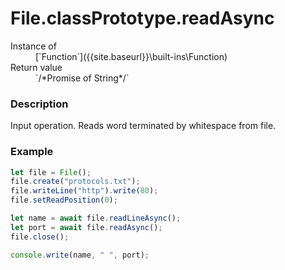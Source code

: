 # File.classPrototype.readAsync

<dl>
<dt> Instance of </dt><dd markdown="1">
 [`Function`]({{site.baseurl}}\built-ins\Function) 
</dd>
<dt> Return value </dt><dd markdown="1">
 `/*Promise of String*/` 
</dd>
</dl>

### Description

Input operation. 
Reads word terminated by whitespace from file.

### Example

```js
let file = File();
file.create("protocols.txt");
file.writeLine("http").write(80);
file.setReadPosition(0);

let name = await file.readLineAsync();
let port = await file.readAsync();
file.close();

console.write(name, " ", port);
```

